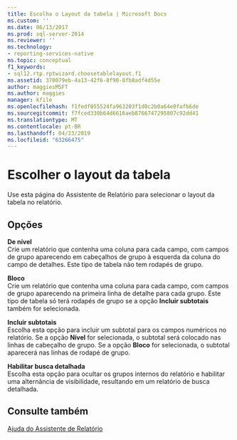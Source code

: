 ```yaml
---
title: Escolha o Layout da tabela | Microsoft Docs
ms.custom: ''
ms.date: 06/13/2017
ms.prod: sql-server-2014
ms.reviewer: ''
ms.technology:
- reporting-services-native
ms.topic: conceptual
f1_keywords:
- sql12.rtp.rptwizard.choosetablelayout.f1
ms.assetid: 370079eb-4a13-42f6-8f90-8fb8adf4d55e
author: maggiesMSFT
ms.author: maggies
manager: kfile
ms.openlocfilehash: f1fedf055524fa963203f1d0c2b0a64e0fafb6de
ms.sourcegitcommit: f7fced330b64d6616aeb8766747295807c92dd41
ms.translationtype: MT
ms.contentlocale: pt-BR
ms.lasthandoff: 04/23/2019
ms.locfileid: "63266475"
---
```

# <a name="choose-the-table-layout"></a>Escolher o layout da tabela
  Use esta página do Assistente de Relatório para selecionar o layout da tabela no relatório.  
  
## <a name="options"></a>Opções  
 **De nível**  
 Crie um relatório que contenha uma coluna para cada campo, com campos de grupo aparecendo em cabeçalhos de grupo à esquerda da coluna do campo de detalhes. Este tipo de tabela não tem rodapés de grupo.  
  
 **Bloco**  
 Crie um relatório que contenha uma coluna para cada campo, com campos de grupo aparecendo na primeira linha de detalhe para cada grupo. Este tipo de tabela só terá rodapés de grupo se a opção **Incluir subtotais** também for selecionada.  
  
 **Incluir subtotais**  
 Escolha esta opção para incluir um subtotal para os campos numéricos no relatório. Se a opção **Nível** for selecionada, o subtotal será colocado nas linhas de cabeçalho de grupo. Se a opção **Bloco** for selecionada, o subtotal aparecerá nas linhas de rodapé de grupo.  
  
 **Habilitar busca detalhada**  
 Escolha esta opção para ocultar os grupos internos do relatório e habilitar uma alternância de visibilidade, resultando em um relatório de busca detalhada.  
  
## <a name="see-also"></a>Consulte também  
 [Ajuda do Assistente de Relatório](../../2014/reporting-services/report-wizard-help.md)  
  
  
